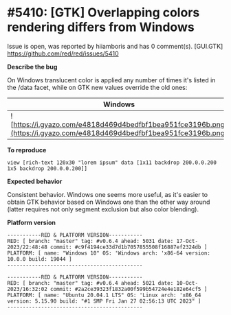 
#5410: [GTK] Overlapping colors rendering differs from Windows
================================================================================
Issue is open, was reported by hiiamboris and has 0 comment(s).
[GUI.GTK]
<https://github.com/red/red/issues/5410>

**Describe the bug**

On Windows translucent color is applied any number of times it's listed in the /data facet, while on GTK new values override the old ones:

| Windows | GTK |
|-|-|
| ![https://i.gyazo.com/e4818d469d4bedfbf1bea951fce3196b.png](https://i.gyazo.com/e4818d469d4bedfbf1bea951fce3196b.png) | ![https://i.gyazo.com/9321932eea373a240f939d954ad5b59b.png](https://i.gyazo.com/9321932eea373a240f939d954ad5b59b.png) |

**To reproduce**

`view [rich-text 120x30 "lorem ipsum" data [1x11 backdrop 200.0.0.200 1x5 backdrop 200.0.0.200]]`

**Expected behavior**

Consistent behavior. Windows one seems more useful, as it's easier to obtain GTK behavior based on Windows one than the other way around (latter requires not only segment exclusion but also color blending).

**Platform version**
```
-----------RED & PLATFORM VERSION----------- 
RED: [ branch: "master" tag: #v0.6.4 ahead: 5031 date: 17-Oct-2023/22:48:48 commit: #c9f4194ce33d7d1b7057855508f16887ef2324db ]
PLATFORM: [ name: "Windows 10" OS: 'Windows arch: 'x86-64 version: 10.0.0 build: 19044 ]
--------------------------------------------

-----------RED & PLATFORM VERSION-----------
RED: [ branch: "master" tag: #v0.6.4 ahead: 5021 date: 10-Oct-2023/16:32:02 commit: #2a2ce39323f1832a00f599b54724e4e182e64cf5 ]
PLATFORM: [ name: "Ubuntu 20.04.1 LTS" OS: 'Linux arch: 'x86_64 version: 5.15.90 build: "#1 SMP Fri Jan 27 02:56:13 UTC 2023" ]
--------------------------------------------
```


